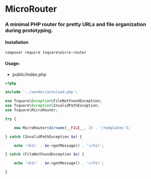 # MicroRouter

### A minimal PHP router for pretty URLs and file organization during prototyping.

#### Installation

    composer require tsquare\micro-router

#### Usage:

- public/index.php

```php
<?php

include '../vendor/autoload.php';

use Tsquare\Exception\FileNotFoundException;
use Tsquare\Exception\InvalidPathException;
use Tsquare\MicroRouter;

try {

    new MicroRouter(dirname(__FILE__, 2) . '/templates');

} catch (InvalidPathException $e) {

    echo '<h1>' . $e->getMessage() . '</h1>';

} catch (FileNotFoundException $e) {

    echo '<h1>' . $e->getMessage() . '</h1>';

}
```
